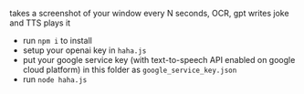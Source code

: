 takes a screenshot of your window every N seconds, OCR, gpt writes joke and TTS plays it

* run `npm i` to install
* setup your openai key in `haha.js`
* put your google service key (with text-to-speech API enabled on google cloud platform) in this folder as `google_service_key.json`
* run `node haha.js`
